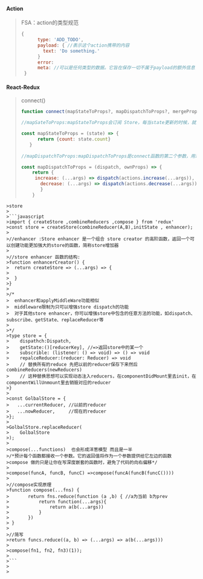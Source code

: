 #### Action

> FSA：action的类型规范
>
> ```javascript
> {
>       type: 'ADD_TODO',
>       payload: { //表示这个action携带的内容
>         text: 'Do something.'  
>       }
>       error:
>       meta: //可以是任何类型的数据。它旨在保存一切不属于payload的额外信息
>  }
> ```

#### React-Redux

> connect()
>
> ```javascript
> function connect(mapStateToProps?, mapDispatchToProps?, mergeProps?, options?)
> 
> //mapSateToProps:mapStateToProps会订阅 Store，每当state更新的时候，就会自动执行，重新计算 UI 组件的参数，从而触发 UI 组件的重新渲染
> 
> const mapStateToProps = (state) => {
>   	return {count: state.count}
>    }
>   
> //mapDispatchToProps:mapDispatchToProps是connect函数的第二个参数，用来建立 UI 组件的参数到store.dispatch方法的映射
> 
> const mapDispatchToProps = (dispatch, ownProps) => {
>     return {
>      increase: (...args) => dispatch(actions.increase(...args)),
>        decrease: (...args) => dispatch(actions.decrease(...args))
>        }
>     }
>   ```
> 
> 

	>store
	>
	>```javascript
	>import { createStore ,combineReducers ,compose } from 'redux'
	>const store = createStore(combineReducer(A,B),initState , enhancer);
	>
	>//enhancer :Store enhancer 是一个组合 store creator 的高阶函数，返回一个可以创建功能更加强大的store的函数，简称store增加器
	>
	>//store enhancer 函数的结构:
	>function enhancerCreator() {
	>  return createStore => (...args) => {
	>    
	>  }
	>}
	>
	>/*
	>  enhancer和applyMiddleWare功能相似
	>  middleware限制为只可以增强store dispatch的功能
	>  对于其他store enhancer，你可以增强store中包含的任意方法的功能，如dispatch、subscribe、getState、replaceReducer等
	>  
	>*/
	>type store = {
	>    dispathch:Dispatch,
	>    getState:()[reducerKey], //=>返回store中的某一个
	>    subscrible: (listener: () => void) => () => void
	>    repalceReducer:(reducer: Reducer) => void 
	>    // 替换所有的reduce 先把以前的reducer保存下来然后combineReducers(newReducers)
	>    // 这种替换思想可以实现动态注入reducers，在componentDidMount里去init，在componentWillUnmount里去销毁对应的reducer
	>}
	>
	>const GolbalStore = {
	>   ...currentReducer, //以前的reducer
	>   ...nowReducer,     //现在的reducer 
	>};
	>
	>GolbalStore.replaceReducer(
	>    GolbalStore
	>);
	>
	>compose(...functions)  也会形成洋葱模型 而且是一半
	>/*预计每个函数都接收一个参数。它的返回值将作为一个参数提供给它左边的函数
	>compose 做的只是让你在写深度嵌套的函数时，避免了代码的向右偏移*/
	>
	>compose(funcA, funcB, funcC) =>compose(funcA(funcB(funcC())))
	>
	>//compose实现原理
	>function compose(...fns) {
	>       return fns.reduce(function (a ,b) { //a为当前 b为prev
	>           return function(...args){
	>               return a(b(...args))
	>           }
	>       })
	> }
	>
	>//简写 
	>return funcs.reduce((a, b) => (...args) => a(b(...args)))
	>
	>compose(fn1, fn2, fn3)(1));
	>
	>```
	>
	>